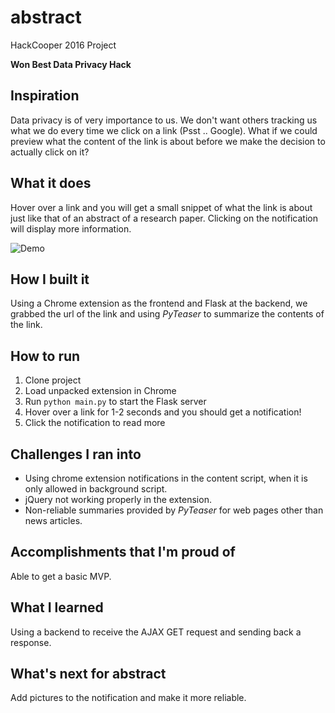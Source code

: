 # abstract
HackCooper 2016 Project

**Won Best Data Privacy Hack**



## Inspiration
Data privacy is of very importance to us. We don't want others tracking us what we do every time we click on a link (Psst .. Google). What if we could preview what the content of the link is about before we make the decision to actually click on it?

## What it does
Hover over a link and you will get a small snippet of what the link is about just like that of an abstract of a research paper. Clicking on the notification will display more information.

![Demo](http://i.imgur.com/v3CBueV.png)


## How I built it
Using a Chrome extension as the frontend and Flask at the backend, we grabbed the url of the link and using _PyTeaser_ to summarize the contents of the link.

## How to run
1. Clone project
2. Load unpacked extension in Chrome
3. Run ```python main.py``` to start the Flask server
4. Hover over a link for 1-2 seconds and you should get a notification!
5. Click the notification to read more

## Challenges I ran into
* Using chrome extension notifications in the content script, when it is only allowed in background script.
* jQuery not working properly in the extension.
* Non-reliable summaries provided by _PyTeaser_ for web pages other than news articles.

## Accomplishments that I'm proud of
Able to get a basic MVP.

## What I learned
Using a backend to receive the AJAX GET request and sending back a response.

## What's next for abstract
Add pictures to the notification and make it more reliable.

